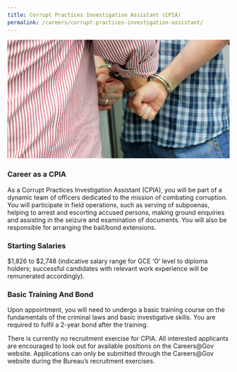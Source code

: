 ```yaml
---
title: Corrupt Practices Investigation Assistant (CPIA)
permalink: /careers/corrupt-practices-investigation-assistant/
---
```


<img src="/images/careers_cpia.jpg" alt="cpia">

### **Career as a CPIA**

As a Corrupt Practices Investigation Assistant (CPIA), you will be part of a dynamic team of officers dedicated to the mission of combating corruption. You will participate in field operations, such as serving of subpoenas, helping to arrest and escorting accused persons, making ground enquiries and assisting in the seizure and examination of documents. You will also be responsible for arranging the bail/bond extensions.


### **Starting Salaries**

$1,826 to $2,748 (indicative salary range for GCE ‘O’ level to diploma holders; successful candidates with relevant work experience will be remunerated accordingly).


### **Basic Training And Bond**

Upon appointment, you will need to undergo a basic training course on the fundamentals of the criminal laws and basic investigative skills. You are required to fulfil a 2-year bond after the training.

There is currently no recruitment exercise for CPIA. All interested applicants are encouraged to look out for available positions on the Careers@Gov website. Applications can only be submitted through the Careers@Gov website during the Bureau’s recruitment exercises.
